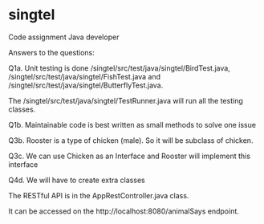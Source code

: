 # singtel

Code assignment Java developer

Answers to the questions:

Q1a. Unit testing is done /singtel/src/test/java/singtel/BirdTest.java, /singtel/src/test/java/singtel/FishTest.java and /singtel/src/test/java/singtel/ButterflyTest.java.

The /singtel/src/test/java/singtel/TestRunner.java will run all the testing classes.

Q1b. Maintainable code is best written as small methods to solve one issue


Q3b. Rooster is a type of chicken (male). So it will be subclass of chicken.

Q3c. We can use Chicken as an Interface and Rooster will implement this interface

Q4d. We will have to create extra classes

The RESTful API is in the AppRestController.java class.

It can be accessed on the http://localhost:8080/animalSays endpoint.

